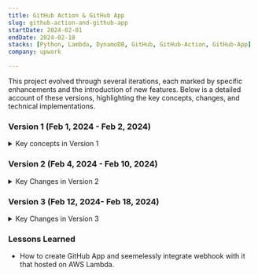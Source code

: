 ```yaml
---
title: GitHub Action & GitHub App
slug: github-action-and-github-app
startDate: 2024-02-01
endDate: 2024-02-18
stacks: [Python, Lambda, DynamoDB, GitHub, GitHub-Action, GitHub-App]
company: upwork

---
```


This project evolved through several iterations, each marked by specific enhancements and the introduction of new features. Below is a detailed account of these versions, highlighting the key concepts, changes, and technical implementations.

### Version 1 (Feb 1, 2024 - Feb 2, 2024)
<details>
<summary>Key concepts in Version 1</summary>

In the initial version, I developed a GitHub Action workflow designed to activate upon every push to the repository and each pull request. The primary objectives were to execute coverage and linter checks for a Rust project, capture these outputs, and automatically comment on the pull request with the results. This workflow was successfully implemented and rigorously tested within the repository. <sup>[1](https://github.com/yubrew/ac-outpost/blob/main/.github/workflows/pr-tasks.yml)</sup>.
</details>

### Version 2 (Feb 4, 2024 - Feb 10, 2024)
<details>
<summary>Key Changes in Version 2</summary>

- Significant advancements were made in this iteration:
- A new GitHub Action workflow, `ai-comment.yml`, was created to operate on every push and pull request, enhancing our project's automation and integration capabilities. <sup>[2](https://github.com/yubrew/ac-outpost/blob/main/.github/workflows/ai-audit.yml)</sup>

- A key task was to aggregate all Rust files following a specified schema, excluding any that matched defined patterns ('test', 'schema'). This was achieved through a straightforward shell script, which efficiently processed and prepared these files for further analysis.
    - Note: I am sharing these files because they are on a public repo.
    - I've done this with a simple shell script below:

        <details>
        <summary><strong>rust_file_aggregator.sh</strong></summary>

        ```sh
        #!/bin/bash

        # Initialize the file
        echo "" > rust.md

        # Find all the Rust files in the current directory 
        # and its subdirectories.
        # and iterate over the files
        find . -name "*.rs" | while read file; do
            # Check if the file name matches the exclusion patterns
            # ['test', 'schema']
            if [[ $file != *test* && $file != *schema* ]]; then
                # Print the file name
                echo "Processing file: $file"
                # Append the file name to the output file
                echo "### FILE: $(basename $file)" >> rust.md
                # Append the file content to the output file
                cat $file >> rust.md
            fi
        done
        ```
        </details>

    - These files were then transmitted to a mock API endpoint (Which I created), crafted using AWS Lambda and DynamoDB, demonstrating a practical application of serverless technologies in automating code review processes.

- Additionally, a `webhook` workflow was set up to trigger upon receiving webhook events <sup>[3](https://github.com/yubrew/ac-outpost/blob/main/.github/workflows/webhook.yml)</sup>, further integrated with two AWS Lambda functions for dynamic API simulation `API-CRON` and repository data management `Webhook`.
    - `API-CRON` Which was part of Mock API to randomly simulate the API behavior.
    - `Webhook` Which reads data from the DynamoDB and add comment to the PR. 


</details>

### Version 3 (Feb 12, 2024- Feb 18, 2024)
<details>
<summary>Key Changes in Version 3</summary>

This phase marked a significant shift in the project's direction, with the introduction of a GitHub App and Webhook, both hosted on AWS Lambda, showcasing a complex, integrated development environment:

- The flow of that GitHub was as follow:
    - The user will install the GitHub App on their repository.
    - The GitHub App webhook will be triggered by the GitHub event.
    - The GitHub App will send the data to the AWS Lambda.
    - The AWS Lambda will process the data, save to the DynamoDB and commit the required file and secrets to the repository.
        - `ai-comment.yml` and `rust_file_aggregator.sh` will be committed to the repository.
        - The `MOCK API` url will be saved to the repository secrets.
- The `version 2` Lambda was used as it is just updated the following:
    - The `webhook` Lambda updated to update the comment on the PR with the data from the Mock API.
- The new Lambda `GithubAppWebhook` added to handle the GitHub App webhook event.

</details>

### Lessons Learned
- How to create GitHub App and seemelessly integrate webhook with it that hosted on AWS Lambda.
